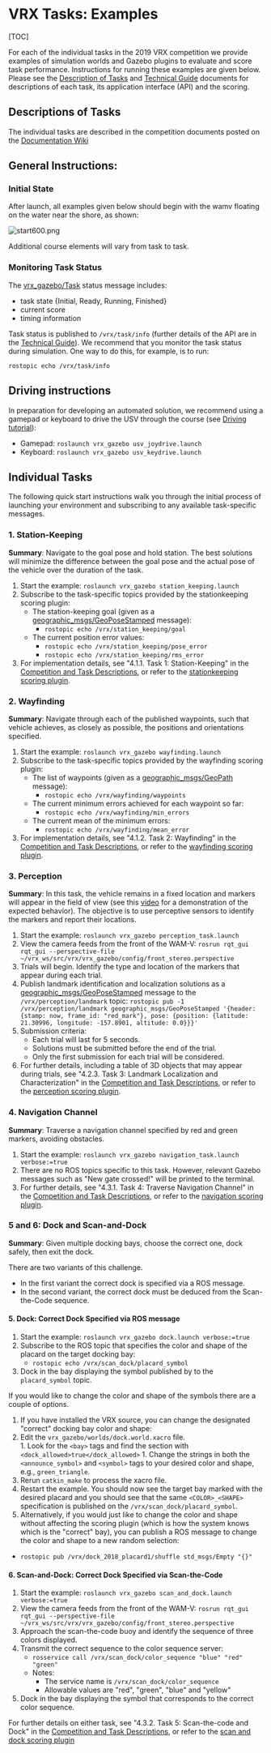 # VRX Tasks: Examples #

[TOC]

For each of the individual tasks in the 2019 VRX competition we provide examples of simulation worlds and Gazebo plugins to evaluate and score task performance.  Instructions for running these examples are given below. Please see the [Description of Tasks](https://bitbucket.org/osrf/vrx/downloads/VRX%202019%20Task%20Descriptions_v1.1.pdf) and [Technical Guide](https://bitbucket.org/osrf/vrx/downloads/VRX%202019%20Technical%20Guide_v1.1.pdf) documents for descriptions of each task, its application interface (API) and the scoring.

## Descriptions of Tasks ##

The individual tasks are described in the competition documents posted on the [Documentation Wiki](https://bitbucket.org/osrf/vrx/wiki/documentation)

## General Instructions: ##

### Initial State ###
After launch, all examples given below should begin with the wamv floating on the water near the
shore, as shown:

![start600.png](https://bitbucket.org/repo/BgXLzgM/images/599749426-start600.png)

Additional course elements will vary from task to task.

### Monitoring Task Status ###

The [vrx_gazebo/Task](https://bitbucket.org/osrf/vrx/src/default/vrx_gazebo/msg/Task.msg) status message includes:

* task state {Initial, Ready, Running, Finished}
* current score
* timing information

Task status is published to `/vrx/task/info` (further details of the API are in the [Technical Guide](https://bitbucket.org/osrf/vrx/downloads/VRX%202019%20Technical%20Guide_v1.1.pdf)).  We recommend that you monitor the task status during simulation. One way to do this, for example, is to run:

```
rostopic echo /vrx/task/info
```

## Driving instructions

In preparation for developing an automated solution, we recommend using a gamepad or keyboard to drive the USV through the course (see [Driving tutorial](https://bitbucket.org/osrf/vrx/wiki/tutorials/Driving)):

  * Gamepad: `roslaunch vrx_gazebo usv_joydrive.launch`
  * Keyboard: `roslaunch vrx_gazebo usv_keydrive.launch`


## Individual Tasks ##
The following quick start instructions walk you through the initial process
of launching your environment and subscribing to any available task-specific messages.

### 1. Station-Keeping ###

**Summary**: Navigate to the goal pose and hold station. The best solutions will minimize the difference between the goal pose and the actual pose of the vehicle over the duration of the task.

1. Start the example: `roslaunch vrx_gazebo station_keeping.launch`
1. Subscribe to the task-specific topics provided by the stationkeeping scoring plugin:
    * The station-keeping goal (given as a [geographic_msgs/GeoPoseStamped](http://docs.ros.org/api/geographic_msgs/html/msg/GeoPoseStamped.html) message):
        * `rostopic echo /vrx/station_keeping/goal`
    * The current position error values:
        * `rostopic echo /vrx/station_keeping/pose_error`
        * `rostopic echo /vrx/station_keeping/rms_error`
1. For implementation details, see "4.1.1. Task 1: Station-Keeping" in the [Competition and Task Descriptions](https://bitbucket.org/osrf/vrx/downloads/VRX%202019%20Task%20Descriptions_v1.1.pdf), or refer to the [stationkeeping scoring plugin](https://bitbucket.org/osrf/vrx/src/default/vrx_gazebo/include/vrx_gazebo/stationkeeping_scoring_plugin.hh).

### 2. Wayfinding ###

**Summary**: Navigate through each of the published waypoints, such that vehicle achieves, as closely as possible, the positions and orientations specified.

1. Start the example: `roslaunch vrx_gazebo wayfinding.launch`
1. Subscribe to the task-specific topics provided by the wayfinding scoring plugin:
    * The list of waypoints (given as a [geographic_msgs/GeoPath](http://docs.ros.org/api/geographic_msgs/html/msg/GeoPath.html) message):
        * `rostopic echo /vrx/wayfinding/waypoints`
    * The current minimum errors achieved for each waypoint so far:
        * `rostopic echo /vrx/wayfinding/min_errors`
    * The current mean of the minimum errors: 
        * `rostopic echo /vrx/wayfinding/mean_error`
1. For implementation details, see "4.1.2. Task 2: Wayfinding" in the [Competition and Task Descriptions](https://bitbucket.org/osrf/vrx/downloads/VRX%202019%20Task%20Descriptions_v1.1.pdf), or refer to the [wayfinding scoring plugin](https://bitbucket.org/osrf/vrx/src/default/vrx_gazebo/include/vrx_gazebo/wayfinding_scoring_plugin.hh).

### 3. Perception ###

**Summary**: In this task, the vehicle remains in a fixed location and markers will appear in the field of view (see this [video](https://vimeo.com/321818142) for a demonstration of the expected behavior). The objective is to use perceptive sensors to identify the markers and report their locations.

1. Start the example: `roslaunch vrx_gazebo perception_task.launch`
1. View the camera feeds from the front of the WAM-V:
    `rosrun rqt_gui rqt_gui --perspective-file ~/vrx_ws/src/vrx/vrx_gazebo/config/front_stereo.perspective`
1. Trials will begin. Identify the type and location of the markers that appear during each trial.
1. Publish landmark identification and localization solutions as a [geographic_msgs/GeoPoseStamped](http://docs.ros.org/api/geographic_msgs/html/msg/GeoPoseStamped.html) message to the `/vrx/perception/landmark` topic:
    `rostopic pub -1 /vrx/perception/landmark geographic_msgs/GeoPoseStamped '{header: {stamp: now, frame_id: "red_mark"}, pose: {position: {latitude: 21.30996, longitude: -157.8901, altitude: 0.0}}}'`
1. Submission criteria:
    * Each trial will last for 5 seconds.
    * Solutions must be submitted before the end of the trial.
    * Only the first submission for each trial will be considered.
1. For further details, including a table of 3D objects that may appear during trials, see "4.2.3. Task 3: Landmark Localization and Characterization" in the [Competition and Task Descriptions](https://bitbucket.org/osrf/vrx/downloads/VRX%202019%20Task%20Descriptions_v1.1.pdf), or refer to the [perception scoring plugin](https://bitbucket.org/osrf/vrx/src/default/vrx_gazebo/include/vrx_gazebo/perception_scoring_plugin.hh).

### 4. Navigation Channel ###

**Summary**: Traverse a navigation channel specified by red and green markers, avoiding obstacles.

1. Start the example: `roslaunch vrx_gazebo navigation_task.launch verbose:=true`
1. There are no ROS topics specific to this task. However, relevant Gazebo messages such as "New gate crossed!" will be printed to the terminal.
1. For further details, see "4.3.1. Task 4: Traverse Navigation Channel" in the [Competition and Task Descriptions](https://bitbucket.org/osrf/vrx/downloads/VRX%202019%20Task%20Descriptions_v1.1.pdf), or refer to the [navigation scoring plugin](https://bitbucket.org/osrf/vrx/src/default/vrx_gazebo/include/vrx_gazebo/navigation_scoring_plugin.hh).

### 5 and 6: Dock and Scan-and-Dock ###

**Summary**: Given multiple docking bays, choose the correct one, dock safely, then exit the dock.

There are two variants of this challenge.

* In the first variant the correct dock is specified via a ROS message.  
* In the second variant, the correct dock must be deduced from the Scan-the-Code sequence.

#### 5. Dock: Correct Dock Specified via ROS message ####

1. Start the example: `roslaunch vrx_gazebo dock.launch verbose:=true`
1. Subscribe to the ROS topic that specifies the color and shape of the placard on the target docking bay:
    * `rostopic echo /vrx/scan_dock/placard_symbol`
1. Dock in the bay displaying the symbol published by to the `placard_symbol` topic.

If you would like to change the color and shape of the symbols there are a couple of options.  

1. If you have installed the VRX source, you can change the designated "correct" docking bay color and shape:
  1. Edit the `vrx_gazebo/worlds/dock.world.xacro` file.  
    1. Look for the `<bay>` tags and find the section with `<dock_allowed>true</dock_allowed>`
    1. Change the strings in both the `<announce_symbol>` and `<symbol>` tags to your desired color and shape, e.g., `green_triangle`.
  1. Rerun `catkin_make` to process the xacro file.
  1. Restart the example.  You should now see the target bay marked with the desired placard and you should see that the same `<COLOR>_<SHAPE>` specification is published on the  `/vrx/scan_dock/placard_symbol`.
1. Alternatively, if you would just like to change the color and shape without affecting the scoring plugin (which is how the system knows which is the "correct" bay), you can publish a ROS message to change the color and shape to a new random selection:
  * `rostopic pub /vrx/dock_2018_placard1/shuffle std_msgs/Empty "{}"` 



#### 6. Scan-and-Dock: Correct Dock Specified via Scan-the-Code ####

1. Start the example: `roslaunch vrx_gazebo scan_and_dock.launch verbose:=true`
1. View the camera feeds from the front of the WAM-V:
    `rosrun rqt_gui rqt_gui --perspective-file ~/vrx_ws/src/vrx/vrx_gazebo/config/front_stereo.perspective`
1. Approach the scan-the-code buoy and identify the sequence of three colors displayed.
1. Transmit the correct sequence to the color sequence server:
    * `rosservice call /vrx/scan_dock/color_sequence "blue" "red" "green"`
    * Notes:
        * The service name is `/vrx/scan_dock/color_sequence`
        * Allowable values are "red", "green", "blue" and "yellow"
1. Dock in the bay displaying the symbol that corresponds to the correct color sequence.

For further details on either task, see "4.3.2. Task 5: Scan-the-code and Dock" in the [Competition and Task Descriptions](https://bitbucket.org/osrf/vrx/downloads/VRX%202019%20Task%20Descriptions_v1.1.pdf), or refer to the [scan and dock scoring plugin](https://bitbucket.org/osrf/vrx/src/default/vrx_gazebo/include/vrx_gazebo/scan_dock_scoring_plugin.hh)